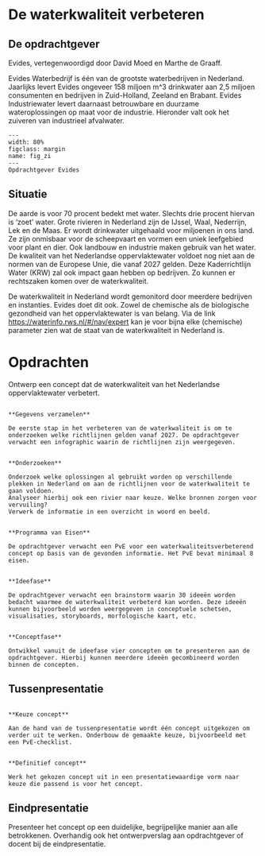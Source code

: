 # De waterkwaliteit verbeteren

## De opdrachtgever
Evides, vertegenwoordigd door David Moed en Marthe de Graaff.

Evides Waterbedrijf is één van de grootste waterbedrijven in Nederland. Jaarlijks levert Evides ongeveer 158 miljoen m^3 drinkwater aan 2,5 miljoen consumenten en bedrijven in Zuid-Holland, Zeeland en Brabant. Evides Industriewater levert daarnaast betrouwbare en duurzame wateroplossingen op maat voor de industrie. Hieronder valt ook het zuiveren van industrieel afvalwater.

```{figure} https://upload.wikimedia.org/wikipedia/commons/thumb/d/d6/Evides_NV_%E2%80%93_Logo.png/1920px-Evides_NV_%E2%80%93_Logo.png
---
width: 80%
figclass: margin
name: fig_zi
---
Opdrachtgever Evides
```

## Situatie
De aarde is voor 70 procent bedekt met water. Slechts drie procent hiervan is ‘zoet’ water. Grote rivieren in Nederland zijn de IJssel, Waal, Nederrijn, Lek en de Maas. Er wordt  drinkwater uitgehaald voor miljoenen in ons land. Ze zijn onmisbaar voor de scheepvaart en vormen een uniek leefgebied voor plant en dier. Ook landbouw en industrie maken gebruik van het water.
De kwaliteit van het Nederlandse oppervlaktewater voldoet nog niet aan de normen van de Europese Unie, die vanaf 2027 gelden. Deze Kaderrichtlijn Water (KRW) zal ook impact gaan hebben op bedrijven. Zo kunnen er rechtszaken komen over de waterkwaliteit. 

De waterkwaliteit in Nederland wordt gemonitord door meerdere bedrijven en instanties. Evides doet dit ook. Zowel de chemische als de biologische gezondheid van het oppervlaktewater is van belang. Via de link https://waterinfo.rws.nl/#/nav/expert kan je voor bijna elke (chemische) parameter zien wat de staat van de waterkwaliteit in Nederland is.

# Opdrachten

Ontwerp een concept dat de waterkwaliteit van het Nederlandse oppervlaktewater verbetert.
```{exercise} 

**Gegevens verzamelen**

De eerste stap in het verbeteren van de waterkwaliteit is om te onderzoeken welke richtlijnen gelden vanaf 2027. De opdrachtgever verwacht een infographic waarin de richtlijnen zijn weergegeven.  
```

```{exercise} 

**Onderzoeken**

Onderzoek welke oplossingen al gebruikt worden op verschillende plekken in Nederland om aan de richtlijnen voor de waterkwaliteit te gaan voldoen. 
Analyseer hierbij ook een rivier naar keuze. Welke bronnen zorgen voor vervuiling?  
Verwerk de informatie in een overzicht in woord en beeld.
```

```{exercise} 

**Programma van Eisen**

De opdrachtgever verwacht een PvE voor een waterkwaliteitsverbeterend concept op basis van de gevonden informatie. Het PvE bevat minimaal 8 eisen.
```

```{exercise} 

**Ideefase**

De opdrachtgever verwacht een brainstorm waarin 30 ideeën worden bedacht waarmee de waterkwaliteit verbeterd kan worden. Deze ideeën kunnen bijvoorbeeld worden weergegeven in conceptuele schetsen, visualisaties, storyboards, morfologische kaart, etc.
```

```{exercise} 

**Conceptfase**

Ontwikkel vanuit de ideefase vier concepten om te presenteren aan de opdrachtgever. Hierbij kunnen meerdere ideeën gecombineerd worden binnen de concepten.
```

## Tussenpresentatie

```{exercise} 

**Keuze concept**

Aan de hand van de tussenpresentatie wordt één concept uitgekozen om verder uit te werken. Onderbouw de gemaakte keuze, bijvoorbeeld met een PvE-checklist.
```

```{exercise} 

**Definitief concept**

Werk het gekozen concept uit in een presentatiewaardige vorm naar keuze die passend is voor het concept.
```

## Eindpresentatie 
Presenteer het concept op een duidelijke, begrijpelijke manier aan alle betrokkenen. Overhandig ook het ontwerpverslag aan opdrachtgever of docent bij de eindpresentatie.


